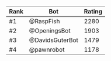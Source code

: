 Rank|Bot|Rating
---|---|---
#1|@RaspFish|2280
#2|@OpeningsBot|1903
#3|@DavidsGuterBot|1479
#4|@pawnrobot|1178
